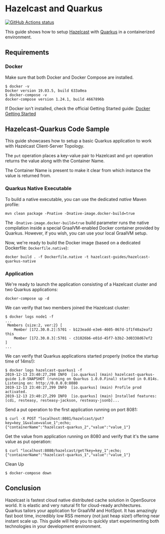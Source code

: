 # Hazelcast and Quarkus

<a href="https://github.com/actions/toolkit"><img alt="GitHub Actions status" src="https://github.com/hazelcast-guides/hazelcast-quarkus/workflows/build/badge.svg"></a>

This guide shows how to setup [Hazelcast](https://github.com/hazelcast/hazelcast) with [Quarkus](https://github.com/quarkusio/quarkus) in a containerized environment. 

## Requirements

### Docker

Make sure that both Docker and Docker Compose are installed. 
```
$ docker -v
Docker version 19.03.5, build 633a0ea
$ docker-compose -v
docker-compose version 1.24.1, build 4667896b
```

If Docker isn't installed, check the official Getting Started guide: [Docker Getting Started](https://www.docker.com/get-started)

## Hazelcast-Quarkus Code Sample

This guide showcases how to setup a basic Quarkus application to work with Hazelcast Client-Server Topology. 

The `put` operation places a key-value pair to Hazelcast and `get` operation returns the value along with the Container Name.
 
The Container Name is present to make it clear from which instance the value is returned from.

### Quarkus Native Executable

To build a native executable, you can use the dedicated _native_ Maven profile:

```
mvn clean package -Pnative -Dnative-image.docker-build=true
```

The `-Dnative-image.docker-build=true` build parameter runs the native compilation inside a special GraalVM-enabled Docker container provided by Quarkus.
However, if you wish, you can use your local GraalVM setup.

Now, we're ready to build the Docker image (based on a dedicated Dockerfile: `Dockerfile.native`):

```
docker build . -f Dockerfile.native -t hazelcast-guides/hazelcast-quarkus-native
```

### Application

We're ready to launch the application consisting of a Hazelcast cluster and two Quarkus applications:

```
docker-compose up -d
```

We can verify that two members joined the Hazelcast cluster:

```
$ docker logs node1 -f
...
 Members {size:2, ver:2} [
	Member [172.30.0.2]:5701 - b123eadd-e3e6-4605-867d-1f1f40a2eaf2 this
	Member [172.30.0.3]:5701 - c31026b6-e01d-45f7-b3b2-3d0338d67ef2
]
...
```

We can verify that Quarkus applications started properly (notice the startup time of 14ms!):

```
$ docker logs hazelcast-quarkus1 -f
2019-12-13 23:40:27,298 INFO  [io.quarkus] (main) hazelcast-quarkus-guide 1.0-SNAPSHOT (running on Quarkus 1.0.0.Final) started in 0.014s. Listening on: http://0.0.0.0:8080
2019-12-13 23:40:27,299 INFO  [io.quarkus] (main) Profile prod activated. 
2019-12-13 23:40:27,299 INFO  [io.quarkus] (main) Installed features: [cdi, resteasy, resteasy-jackson, resteasy-jsonb]...
```

Send a put operation to the first application running on port 8081:
```
$ curl -X POST "localhost:8081/hazelcast/put?key=key_1&value=value_1";echo;
{"containerName":"hazelcast-quarkus_2","value":"value_1"}
```

Get the value from application running on 8080 and verify that it's the same value as put operation:
```
$ curl "localhost:8080/hazelcast/get?key=key_1";echo;
{"containerName":"hazelcast-quarkus_1","value":"value_1"}
```

Clean Up
```
$ docker-compose down
```

## Conclusion 
Hazelcast is fastest cloud native distributed cache solution in OpenSource world. It is elastic and very natural fit for cloud-ready architectures.
Quarkus tailors your application for GraalVM and HotSpot. It has amazingly fast boot time, incredibly low RSS memory (not just heap size!) offering near instant scale up. This guide will help you to quickly start experimenting both technologies in your development environment.
